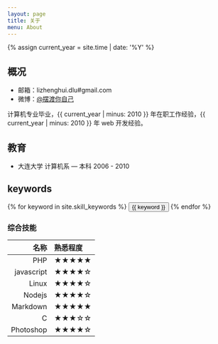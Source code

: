 ```yaml
---
layout: page
title: 关于
menu: About
---
```

{% assign current_year = site.time | date: '%Y' %}


## 概况

- 邮箱：lizhenghui.dlu#gmail.com
- 微博：[@摆渡你自己](http://weibo.com/zhaolizhenghui)

计算机专业毕业，{{ current_year | minus: 2010 }} 年在职工作经验，{{ current_year | minus: 2010 }} 年 web 开发经验。

## 教育
- 大连大学 计算机系 — 本科 2006 - 2010

## keywords
<div class="btn-inline">
{% for keyword in site.skill_keywords %} <button class="btn btn-outline" type="button">{{ keyword }}</button> {% endfor %}
</div>

### 综合技能

| 名称 | 熟悉程度
|--:|:--|
| PHP | ★★★★★ |
| javascript | ★★★★☆ |
| Linux | ★★★★☆ |
| Nodejs | ★★★★☆ |
| Markdown | ★★★★★ |
| C | ★★★☆☆ |
| Photoshop | ★★★★☆ |
